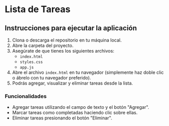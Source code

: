 # Lista de Tareas

## Instrucciones para ejecutar la aplicación

1. Clona o descarga el repositorio en tu máquina local.
2. Abre la carpeta del proyecto.
3. Asegúrate de que tienes los siguientes archivos:
   - `index.html`
   - `styles.css`
   - `app.js`
4. Abre el archivo `index.html` en tu navegador (simplemente haz doble clic o ábrelo con tu navegador preferido).
5. Podrás agregar, visualizar y eliminar tareas desde la lista.

### Funcionalidades
- Agregar tareas utilizando el campo de texto y el botón "Agregar".
- Marcar tareas como completadas haciendo clic sobre ellas.
- Eliminar tareas presionando el botón "Eliminar".
